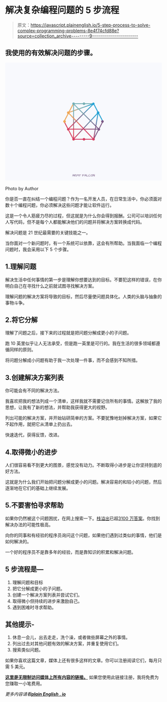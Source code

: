 # 解决复杂编程问题的 5 步流程

> 原文：<https://javascript.plainenglish.io/5-step-process-to-solve-complex-programming-problems-8e4f74cfd88e?source=collection_archive---------9----------------------->

## 我使用的有效解决问题的步骤。

![](img/38a0011062fb720ee409bbbeb92778db.png)

Photo by Author

你是否一直在纠结一个编程问题？作为一名开发人员，在日常生活中，你必须面对数十个编程问题，你必须解决这些问题才能让软件运行。

这是一个令人筋疲力尽的过程，但这就是为什么你会得到报酬。公司可以培训任何人写代码，但不是每个人都能解决他们的问题并将解决方案转换成代码。

解决问题是 21 世纪最需要的关键技能之一。

当你面对一个新问题时，有一个系统可以依靠，这会有所帮助。当我面临一个编程问题时，我会采用以下 5 个步骤。

## 1.理解问题

解决生活中任何事情的第一步是理解你想要达到的目标。不要犯这样的错误，在你明白自己在寻找什么之前就试图寻找解决方案。

理解问题的解决方案将导致的目标，然后尽量使问题具体化。人类的头脑与抽象的事物斗争。

## 2.将它分解

理解了问题之后，接下来的过程就是把问题分解成更小的子问题。

跑 10 英里似乎让人无法承受，但是跑一英里是可行的。我在生活的很多领域都遵循同样的原则。

将问题分解成小问题有助于我一次处理一件事，而不会感到不知所措。

## 3.创建解决方案列表

你可能会有不同的解决方法。

我喜欢把我的想法列成一个清单，这样我就不需要记住所有的事情。这解放了我的思想，让我有了新的想法，并帮助我获得更大的视野。

列出可能的解决方案，并开始钻研简单的方案。不要犹豫地划掉解决方案，如果它不起作用，就把它从清单上扔出去。

快速迭代，获得反馈，改进。

## 4.取得微小的进步

人们很容易看不到更大的图景，感觉没有动力。不断取得小进步是让你坚持到底的好方法。

这就是为什么我们开始把问题分解成更小的问题。解决容易的和较小的问题，然后逐渐地在它们的基础上继续发展。

## 5.不要害怕寻求帮助

如果你仍然被这个问题困扰，在网上搜索一下。[栈溢出](http://stackoverflow.com)已超[3100 万答案](https://en.wikipedia.org/wiki/Stack_Overflow#:~:text=As%20of%20March%202021%20Stack,Python%2C%20jQuery%2C%20and%20HTML.)。你找到解决办法的可能性极高。

向你的同事和有经验的程序员询问这个问题，如果他们遇到过类似的事情，他们是如何解决的。

一个好的程序员不是靠多年的经验，而是靠知识的积累和解决问题。

## 5 步流程是—

1.  理解问题和目标
2.  把它分解成更小的子问题。
3.  创建一个解决方案列表并尝试它们。
4.  取得微小但持续的进步来激励自己。
5.  遇到困难时寻求帮助。

## 其他提示-

1.  休息一会儿，出去走走，洗个澡，或者做些屏幕之外的事情。
2.  列出过去对其他问题有效的解决方案，并重复使用它们。
3.  搜索类似问题。

如果你喜欢这篇文章，媒体上还有很多这样的文章。你可以注册阅读它们，每月只需 5 美元。

[**这里是无限制访问媒体上所有内容的链接。**](https://arpitfalcon.medium.com/membership) 如果您使用此链接注册，我将免费为您赚取一小笔费用。

*更多内容请看*[***plain English . io***](http://plainenglish.io/)